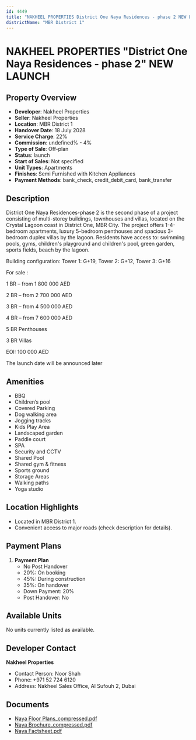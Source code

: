 ```yaml
---
id: 4449
title: "NAKHEEL PROPERTIES District One Naya Residences - phase 2 NEW LAUNCH" # Escape quotes for YAML string
districtName: "MBR District 1"
---
```


# NAKHEEL PROPERTIES "District One Naya Residences - phase 2" NEW LAUNCH

## Property Overview
- **Developer**: Nakheel Properties
- **Seller**: Nakheel Properties
- **Location**: MBR District 1
- **Handover Date**: 18 July 2028
- **Service Charge**: 22%
- **Commission**: undefined% - 4%
- **Type of Sale**: Off-plan
- **Status**: launch
- **Start of Sales**: Not specified
- **Unit Types**: Apartments
- **Finishes**: Semi Furnished with Kitchen Appliances
- **Payment Methods**: bank_check, credit_debit_card, bank_transfer

## Description
District One Naya Residences-phase 2 is the second phase of a project consisting of multi-storey buildings, townhouses and villas, located on the Crystal Lagoon coast in District One, MBR City. The project offers 1-4-bedroom apartments, luxury 5-bedroom penthouses and spacious 3-bedroom duplex villas by the lagoon. Residents have access to: swimming pools, gyms, children's playground and children's pool, green garden, sports fields, beach by the lagoon.

Building configuration: Tower 1: G+19, Tower 2: G+12, Tower 3: G+16

For sale :

1 BR – from 1 800 000 AED

2 BR – from 2 700 000 AED

3 BR – from 4 500 000 AED

4 BR – from 7 600 000 AED

5 BR Penthouses

3 BR Villas

EOI: 100 000 AED

The launch date will be announced later

## Amenities
- BBQ
- Children’s pool
- Covered Parking
- Dog walking area
- Jogging tracks
- Kids Play Area
- Landscaped garden
- Paddle court
- SPA
- Security and CCTV
- Shared Pool
- Shared gym & fitness
- Sports ground
- Storage Areas
- Walking paths
- Yoga studio

## Location Highlights
- Located in MBR District 1.
- Convenient access to major roads (check description for details).

## Payment Plans
1. **Payment Plan**
   - No Post Handover
   - 20%: On booking
   - 45%: During construction
   - 35%: On handover
   - Down Payment: 20%
   - Post Handover: No

## Available Units
No units currently listed as available.

## Developer Contact
**Nakheel Properties**
- Contact Person: Noor Shah
- Phone: +971 52 724 6120
- Address: Nakheel Sales Office, Al Sufouh 2, Dubai

## Documents
- [Naya Floor Plans_compressed.pdf](https://cdn.geniemap.net/2025/02/14/TarIMS3AMFi8StbHL0Be4G4Esu3uTWOuBkyFY18D.pdf)
- [Naya Brochure_compressed.pdf](https://cdn.geniemap.net/2025/02/14/xPeeVBMXrmOxKacHG86iKxiH7J52STnlniKxDjav.pdf)
- [Naya Factsheet.pdf](https://cdn.geniemap.net/2023/10/12/V1py7qv2XoLxxcpsb8qlEh4Kf82ZgoIhjtcWYZsx.pdf)

